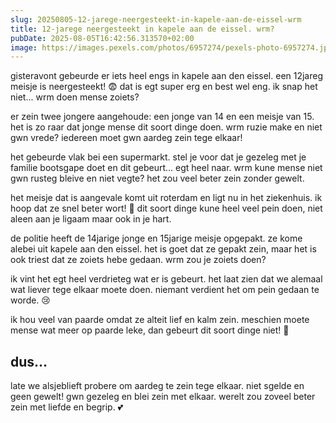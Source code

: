 ```yaml
---
slug: 20250805-12-jarege-neergesteekt-in-kapele-aan-de-eissel-wrm
title: 12-jarege neergesteekt in kapele aan de eissel. wrm?
pubDate: 2025-08-05T16:42:56.313570+02:00
image: https://images.pexels.com/photos/6957274/pexels-photo-6957274.jpeg?auto=compress&cs=tinysrgb&dpr=2&h=650&w=940
---
```

gisteravont gebeurde er iets heel engs in kapele aan den eissel. een 12jareg meisje is neergesteekt! 😨 dat is egt super erg en best wel eng. ik snap het niet... wrm doen mense zoiets? 

er zein twee jongere aangehoude: een jonge van 14 en een meisje van 15. het is zo raar dat jonge mense dit soort dinge doen. wrm ruzie make en niet gwn vrede?  iedereen moet gwn aardeg zein tege elkaar! 

het gebeurde vlak bei een supermarkt. stel je voor dat je gezeleg met je familie bootsgape doet en dit gebeurt... egt heel naar. wrm kune mense niet gwn rusteg bleive en niet vegte? het zou veel beter zein zonder gewelt. 

het meisje dat is aangevale komt uit roterdam en ligt nu in het ziekenhuis. ik hoop dat ze snel beter wort! 🙏 dit soort dinge kune heel veel pein doen, niet aleen aan je ligaam maar ook in je hart. 

de politie heeft de 14jarige jonge en 15jarige meisje opgepakt. ze kome alebei uit kapele aan den eissel. het is goet dat ze gepakt zein, maar het is ook triest dat ze zoiets hebe gedaan. wrm zou je zoiets doen? 

ik vint het egt heel verdrieteg wat er is gebeurt. het laat zien dat we alemaal wat liever tege elkaar moete doen. niemant verdient het om pein gedaan te worde. 😢

ik hou veel van paarde omdat ze alteit lief en kalm zein. meschien moete mense wat meer op paarde leke, dan gebeurt dit soort dinge niet! 🐴

## dus...
late we alsjeblieft probere om aardeg te zein tege elkaar. niet sgelde en geen gewelt! gwn gezeleg en blei zein met elkaar. werelt zou zoveel beter zein met liefde en begrip. 💕
